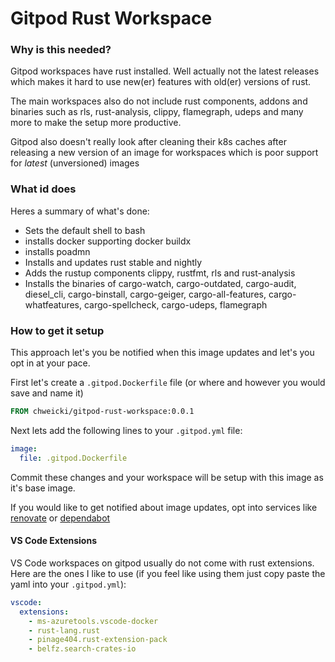 # Gitpod Rust Workspace

### Why is this needed?

Gitpod workspaces have rust installed. Well actually not the latest releases which makes it hard to use new(er) features with old(er) versions of rust.

The main workspaces also do not include rust components, addons and binaries such as rls, rust-analysis, clippy, flamegraph, udeps and many more to make the setup more productive.

Gitpod also doesn't really look after cleaning their k8s caches after releasing a new version of an image for workspaces which is poor support for _latest_ (unversioned) images

### What id does

Heres a summary of what's done:
 - Sets the default shell to bash
 - installs docker supporting docker buildx
 - installs poadmn
 - Installs and updates rust stable and nightly
 - Adds the rustup components clippy, rustfmt, rls and rust-analysis
 - Installs the binaries of cargo-watch, cargo-outdated, cargo-audit, diesel_cli, cargo-binstall, cargo-geiger, cargo-all-features, cargo-whatfeatures, cargo-spellcheck, cargo-udeps, flamegraph

### How to get it setup

This approach let's you be notified when this image updates and let's you opt in at your pace.

First let's create a `.gitpod.Dockerfile` file (or where and however you would save and name it)
```dockerfile
FROM chweicki/gitpod-rust-workspace:0.0.1
```

Next lets add the following lines to your `.gitpod.yml` file:
```yml
image:
  file: .gitpod.Dockerfile
```

Commit these changes and your workspace will be setup with this image as it's base image.

If you would like to get notified about image updates, opt into services like [renovate](https://www.whitesourcesoftware.com/free-developer-tools/renovate/) or [dependabot](https://docs.github.com/en/code-security/supply-chain-security/managing-vulnerabilities-in-your-projects-dependencies/configuring-dependabot-security-updates)


#### VS Code Extensions

VS Code workspaces on gitpod usually do not come with rust extensions. Here are the ones I like to use (if you feel like using them just copy paste the yaml into your `.gitpod.yml`):
```yml
vscode:
  extensions:
    - ms-azuretools.vscode-docker
    - rust-lang.rust
    - pinage404.rust-extension-pack
    - belfz.search-crates-io
```


